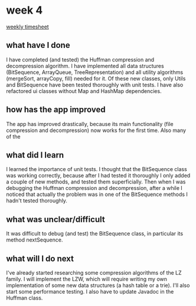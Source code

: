 # week 4

[weekly timesheet](https://github.com/nigoshh/huff-n-puff/blob/master/docs/timesheet.md#week-4)

## what have I done

I have completed (and tested) the Huffman compression and decompression algorithm. I have implemented all data structures (BitSequence, ArrayQueue, TreeRepresentation) and all utility algorithms (mergeSort, arrayCopy, fill) needed for it. Of these new classes, only Utils and BitSequence have been tested thoroughly with unit tests. I have also refactored ui classes without Map and HashMap dependencies.

## how has the app improved

The app has improved drastically, because its main functionality (file compression and decompression) now works for the first time. Also many of the

## what did I learn

I learned the importance of unit tests. I thought that the BitSequence class was working correctly, because after I had tested it thoroughly I only added a couple of new methods, and tested them superficially. Then when I was debugging the Huffman compression and decompression, after a while I noticed that actually the problem was in one of the BitSequence methods I hadn't tested thoroughly.

## what was unclear/difficult

It was difficult to debug (and test) the BitSequence class, in particular its method nextSequence.

## what will I do next

I've already started researching some compression algorithms of the LZ family. I will implement the LZW, which will require writing my own implementation of some new data structures (a hash table or a trie). I'll also start some performance testing. I also have to update Javadoc in the Huffman class.
